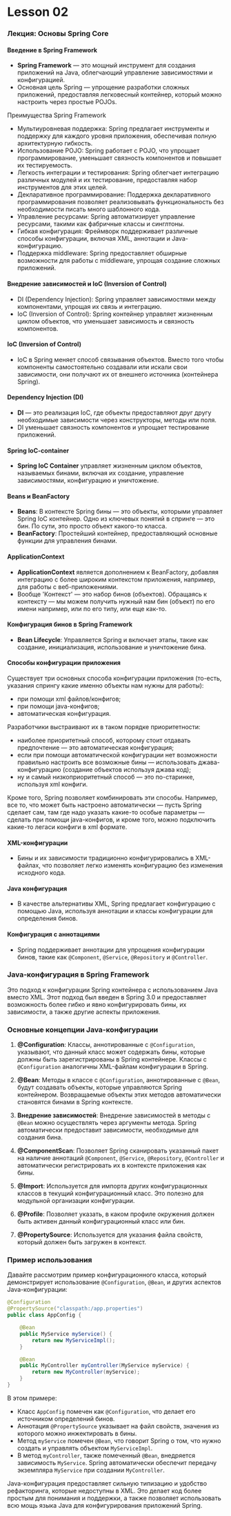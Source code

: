 # Lesson 02


### Лекция: Основы Spring Core

#### Введение в Spring Framework
- **Spring Framework** — это мощный инструмент для создания приложений на Java, облегчающий управление зависимостями и конфигурацией.
- Основная цель Spring — упрощение разработки сложных приложений, предоставляя легковесный контейнер, который можно настроить через простые POJOs.

Преимущества Spring Framework

- Мультиуровневая поддержка: Spring предлагает инструменты и поддержку для каждого уровня приложения, обеспечивая полную архитектурную гибкость.
- Использование POJO: Spring работает с POJO, что упрощает программирование, уменьшает связность компонентов и повышает их тестируемость.
- Легкость интеграции и тестирования: Spring облегчает интеграцию различных модулей и их тестирование, предоставляя набор инструментов для этих целей.
- Декларативное программирование: Поддержка декларативного программирования позволяет реализовывать функциональность без необходимости писать много шаблонного кода.
- Управление ресурсами: Spring автоматизирует управление ресурсами, такими как фабричные классы и синглтоны.
- Гибкая конфигурация: Фреймворк поддерживает различные способы конфигурации, включая XML, аннотации и Java-конфигурацию.
- Поддержка middleware: Spring предоставляет обширные возможности для работы с middleware, упрощая создание сложных приложений.

#### Внедрение зависимостей и IoC (Inversion of Control)

- DI (Dependency Injection): Spring управляет зависимостями между компонентами, упрощая их связь и интеграцию.
- IoC (Inversion of Control): Spring контейнер управляет жизненным циклом объектов, что уменьшает зависимость и связность компонентов.

#### IoC (Inversion of Control)
- IoC в Spring меняет способ связывания объектов. Вместо того чтобы компоненты самостоятельно создавали или искали свои зависимости, они получают их от внешнего источника (контейнера Spring).

#### Dependency Injection (DI)
- **DI** — это реализация IoC, где объекты предоставляют друг другу необходимые зависимости через конструкторы, методы или поля.
- DI уменьшает связность компонентов и упрощает тестирование приложений.

#### Spring IoC-container
- **Spring IoC Container** управляет жизненным циклом объектов, называемых бинами, включая их создание, управление зависимостями, конфигурацию и уничтожение.

#### Beans и BeanFactory
- **Beans**: В контексте Spring бины — это объекты, которыми управляет Spring IoC контейнер. Одно из ключевых понятий в спринге — это бин. По сути, это просто объект какого-то класса.
- **BeanFactory**: Простейший контейнер, предоставляющий основные функции для управления бинами.

#### ApplicationContext
- **ApplicationContext** является дополнением к BeanFactory, добавляя интеграцию с более широким контекстом приложения, например, для работы с веб-приложениями.
- Вообще 'Контекст' — это набор бинов (объектов). Обращаясь к контексту — мы можем получить нужный нам бин (объект) по его имени например, или по его типу, или еще как-то.

#### Конфигурация бинов в Spring Framework
- **Bean Lifecycle**: Управляется Spring и включает этапы, такие как создание, инициализация, использование и уничтожение бина.

#### Способы конфигурации приложения
Существует три основных способа конфигурации приложения (то-есть, указания спрингу какие именно объекты нам нужны для работы):

- при помощи xml файлов/конфигов;
- при помощи java-конфигов;
- автоматическая конфигурация.

Разработчики  выстраивают их в таком порядке приоритетности:

- наиболее приоритетный способ, которому стоит отдавать предпочтение — это автоматическая конфигурация;
- если при помощи автоматической конфигурации нет возможности правильно настроить все возможные бины — использовать джава-конфигурацию (создание объектов используя джава код);
- ну и самый низкоприоритетный способ — это по-старинке, используя xml конфиги.

Кроме того, Spring позволяет комбинировать эти способы. Например, все то, что может быть настроено автоматически — пусть Spring сделает сам, там где надо указать какие-то особые параметры — сделать при помощи java-конфигов, и кроме того, можно подключить какие-то легаси конфиги в xml формате.

#### XML-конфигурации
- Бины и их зависимости традиционно конфигурировались в XML-файлах, что позволяет легко изменять конфигурацию без изменения исходного кода.

#### Java конфигурация
- В качестве альтернативы XML, Spring предлагает конфигурацию с помощью Java, используя аннотации и классы конфигурации для определения бинов.

#### Конфигурация с аннотациями
- Spring поддерживает аннотации для упрощения конфигурации бинов, такие как `@Component`, `@Service`, `@Repository` и `@Controller`.

### Java-конфигурация в Spring Framework 

Это подход к конфигурации Spring контейнера с использованием Java вместо XML. Этот подход был введен в Spring 3.0 и предоставляет возможность более гибко и явно конфигурировать бины, их зависимости, а также другие аспекты приложения.

### Основные концепции Java-конфигурации

1. **@Configuration**: Классы, аннотированные с `@Configuration`, указывают, что данный класс может содержать бины, которые должны быть зарегистрированы в Spring контейнере. Классы с `@Configuration` аналогичны XML-файлам конфигурации в Spring.

2. **@Bean**: Методы в классе с `@Configuration`, аннотированные с `@Bean`, будут создавать объекты, которые управляются Spring контейнером. Возвращаемые объекты этих методов автоматически становятся бинами в Spring контексте.

3. **Внедрение зависимостей**: Внедрение зависимостей в методы с `@Bean` можно осуществлять через аргументы метода. Spring автоматически предоставит зависимости, необходимые для создания бина.

4. **@ComponentScan**: Позволяет Spring сканировать указанный пакет на наличие аннотаций `@Component`, `@Service`, `@Repository`, `@Controller` и автоматически регистрировать их в контексте приложения как бины.

5. **@Import**: Используется для импорта других конфигурационных классов в текущий конфигурационный класс. Это полезно для модульной организации конфигурации.

6. **@Profile**: Позволяет указать, в каком профиле окружения должен быть активен данный конфигурационный класс или бин.

7. **@PropertySource**: Используется для указания файла свойств, который должен быть загружен в контекст.

### Пример использования

Давайте рассмотрим пример конфигурационного класса, который демонстрирует использование `@Configuration`, `@Bean`, и других аспектов Java-конфигурации:

```java
@Configuration
@PropertySource("classpath:/app.properties")
public class AppConfig {

    @Bean
    public MyService myService() {
        return new MyServiceImpl();
    }

    @Bean
    public MyController myController(MyService myService) {
        return new MyController(myService);
    }
}
```

В этом примере:

- Класс `AppConfig` помечен как `@Configuration`, что делает его источником определений бинов.
- Аннотация `@PropertySource` указывает на файл свойств, значения из которого можно инжектировать в бины.
- Метод `myService` помечен `@Bean`, что говорит Spring о том, что нужно создать и управлять объектом `MyServiceImpl`.
- В метод `myController`, также помеченный `@Bean`, внедряется зависимость `MyService`. Spring автоматически обеспечит передачу экземпляра `MyService` при создании `MyController`.

Java-конфигурация предоставляет сильную типизацию и удобство рефакторинга, которые недоступны в XML. Это делает код более простым для понимания и поддержки, а также позволяет использовать всю мощь языка Java для конфигурирования приложений Spring.